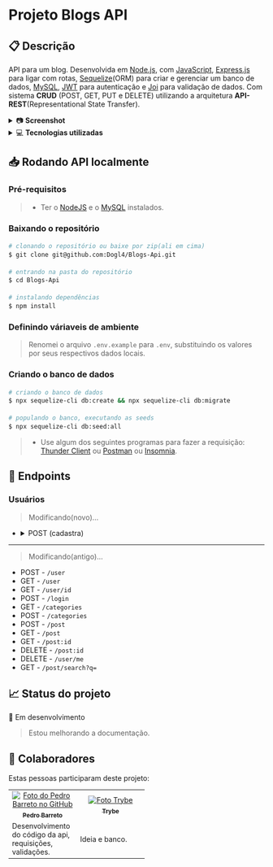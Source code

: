 # Projeto Blogs API

## 📋 Descrição

API para um blog. Desenvolvida em [Node.js](https://nodejs.org/en/), com [JavaScript](https://www.javascript.com/learn/strings), [Express.js](https://expressjs.com/en/api.html) para ligar com rotas, [Sequelize](https://sequelize.org/)(ORM) para criar e gerenciar um banco de dados, [MySQL](https://www.mysql.com/), [JWT](https://jwt.io/) para autenticação e [Joi](https://www.npmjs.com/package/joi) para validação de dados. Com sistema **CRUD** (POST, GET, PUT e DELETE) utilizando a arquitetura **API-REST**(Representational State Transfer).

<details>
  <summary>📷 <strong>Screenshot</strong></summary><br />

| [<img alt="Screenshot da API" height="400" width="auto" src="./blogApi.gif">](./blogApi.gif "Screenshot da API") |
|------------------------------------------------------------------------------------------------------------------|
| _1.1-api-gif_                                                                                                    |
</details>

<details>
  <summary>💻 <strong>Tecnologias utilizadas</strong></summary><br />

- [JavaScript](https://www.javascript.com/learn/strings): Linguagem de programação.
- [NodeJS](https://nodejs.org/en/): Motor de JavaScript para criação de aplicações web.
- [ExpressJS](https://expressjs.com/): Framework para desenvolvimento da API.
- [MYSQL](https://www.mysql.com/): Banco de dados.
- [Sequilize](https://sequelize.org/): ORM para o MYSQL.
- [Joi](https://www.npmjs.com/package/joi): Validação de dados.
- [JWT](https://www.npmjs.com/package/jsonwebtoken): Autenticação.
- [Dotenv](https://www.npmjs.com/package/dotenv): Carregamento de variáveis de ambiente.
</details>

## 📥 Rodando API localmente

### Pré-requisitos
> - Ter o [NodeJS](https://nodejs.org/en/) e o [MySQL](https://www.mysql.com/) instalados.

### Baixando o repositório

```bash
# clonando o repositório ou baixe por zip(ali em cima)
$ git clone git@github.com:Dogl4/Blogs-Api.git

# entrando na pasta do repositório
$ cd Blogs-Api

# instalando dependências
$ npm install
```

### Definindo váriaveis de ambiente
> Renomei o arquivo `.env.example` para `.env`, substituindo os valores por seus respectivos dados locais.

### Criando o banco de dados

```bash
# criando o banco de dados
$ npx sequelize-cli db:create && npx sequelize-cli db:migrate

# populando o banco, executando as seeds
$ npx sequelize-cli db:seed:all 
```

> - Use algum dos seguintes programas para fazer a requisição:  [Thunder Client](https://www.thunderclient.com/) ou [Postman](https://www.postman.com/) ou [Insomnia](https://insomnia.rest/).

## 🎈 Endpoints

### Usuários

> Modificando(novo)...
- <details>
      <summary>POST (cadastra)</summary>

  - Url:
     - `/user`
     - Exemplo: `http://localhost:3000/user`
  - Request:
    - Body:
        ```json
        {
            "email": "doougllas@hotmail.com.br",
            "password": "123456"
        }
        ```

  - Response sucesso:
      - Status: `201 Created`
      - Body:
      ```json
      {
          "token": "eyJhbGciOiJIUzI1NiIsInR5cCI6IkpXVCJ9.eyJpc0FkbWluIjpmYWxzZSwidXNlckVtYWlsIjoiYWFhQGFhYS5jbyIsImlhdCI6MTY1OTM1NjE1NywiZXhwIjoxNjU5NDQyNTU3LCJzdWIiOiJhYWFAYWFhLmNvIn0.y3TmHszGD1XvS-PatCJ1zofM8ZLG4YnGm5UantcP2Ak"
      }
      ```

  - Response erro:
    - Status: `400 Bad Request`
    - Body:
      ```json
      {
          "message": "\"email\" is required"
      }
      ```
      ```json
      {
          "message": "\"email\" is not allowed to be empty"
      }
      ```
      ```json
      {
          "message": "\"password\" is required"
      }
      ```
      ```json
      {
          "message": "\"password\" is not allowed to be empty"
      }
      ```
      ```json
      {
          "message": "\"password\" length must be 6 characters long"
      }
      ```
</details>

---

> Modificando(antigo)...
- POST - `/user`
- GET - `/user`
- GET - `/user/id`
- POST - `/login`
- GET - `/categories`
- POST - `/categories`
- POST - `/post`
- GET - `/post`
- GET - `/post:id`
- DELETE - `/post:id`
- DELETE - `/user/me`
- GET - `/post/search?q=`

## 📈 Status do projeto

<!-- ✅ Concluído  -->
🚧 Em desenvolvimento
> Estou melhorando a documentação.

## 👥 Colaboradores

Estas pessoas participaram deste projeto:

<table>
  <tr  style="width:120px">
    <td align="center">
      <a target=”_blank” href="https://github.com/Dogl4">
        <img src="https://avatars.githubusercontent.com/u/85720722?s=400&u=c260de98c1eee20df67d72857c3bcc8682fed68a&v=4" width="100px;" alt="Foto do Pedro Barreto no GitHub"/><br>
        <sub>
          <b>Pedro Barreto</b>
        </sub>
      </a>
    </td>
    <td align="center">
      <a target=”_blank” href="https://github.com/betrybe">
        <img src="https://avatars.githubusercontent.com/u/55410300?s=200&v=4" width="100px;" alt="Foto Trybe"/><br>
        <sub>
          <b>Trybe</b>
        </sub>
      </a>
    </td>
  </tr>
  <td width="120px;">
    Desenvolvimento do código da api, requisições, validações.
  </td>
  <td width="120px;">
    Ideia e banco.
  </td>
  </th>
</table>
